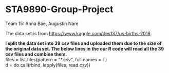 # STA9890-Group-Project
Team 15: Anna Bae, Augustin Nare

The data set is from https://www.kaggle.com/des137/us-births-2018 <br>

**I split the data set into 39 csv files and uploaded them due to the size of the original data set. The below lines in the our R code will read all the 39 csv files and combine them.** <br>
files = list.files(pattern = "*.csv", full.names = T) <br>
d = do.call(rbind, lapply(files, read.csv))
